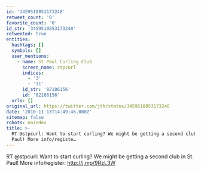 ```yaml
---
id: '3459510853173248'
retweet_count: '0'
favorite_count: '0'
id_str: '3459510853173248'
retweeted: true
entities:
  hashtags: []
  symbols: []
  user_mentions:
    - name: St Paul Curling Club
      screen_name: stpcurl
      indices:
        - '3'
        - '11'
      id_str: '82186156'
      id: '82186156'
  urls: []
original_url: https://twitter.com/jth/status/3459510853173248
date: '2010-11-13T14:49:46.000Z'
sitemap: false
robots: noindex
title: >-
  RT @stpcurl: Want to start curling? We might be getting a second club in St.
  Paul! More info/registe…
---
```


RT @stpcurl: Want to start curling? We might be getting a second club in St. Paul! More info/register: http://j.mp/9RzL3W